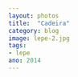```yaml
---
layout: photos
title:  "Cadeira"
category: blog
image: lepe-2.jpg
tags:
- lepe
ano: 2014
---
```




